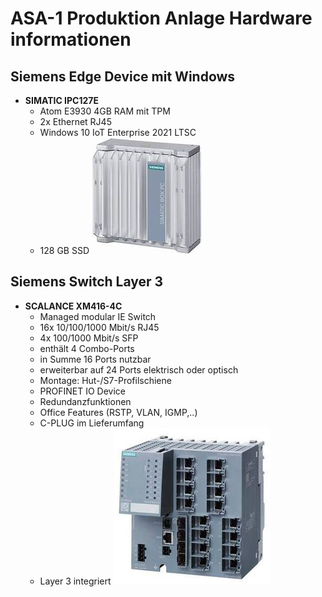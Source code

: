 # ASA-1 Produktion Anlage Hardware informationen


## Siemens Edge Device mit Windows

* **SIMATIC IPC127E**
  * Atom E3930 4GB RAM mit TPM
  * 2x Ethernet RJ45
  *  Windows 10 IoT Enterprise 2021 LTSC
  * 128 GB SSD
  ![clipboard.png](w-bX5ioC8-clipboard.png)
## Siemens Switch Layer 3 
* **SCALANCE XM416-4C**
   * Managed modular IE Switch
  * 16x 10/100/1000 Mbit/s RJ45
  * 4x 100/1000 Mbit/s SFP
  * enthält 4 Combo-Ports
  * in Summe 16 Ports nutzbar
  * erweiterbar auf 24 Ports elektrisch oder optisch
  * Montage: Hut-/S7-Profilschiene
  * PROFINET IO Device
  * Redundanzfunktionen
  * Office Features (RSTP, VLAN, IGMP,..)
  * C-PLUG im Lieferumfang
  * Layer 3 integriert
 ![clipboard.png](dPnhkgqqK-clipboard.png)